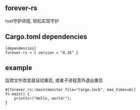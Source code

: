 ## forever-rs
rust守护进程, 轻松实现守护
## Cargo.toml dependencies
```
[dependencies]
forever-rs = { version = "0.16" }
```

## example 
监控文件改变就自动重启, 或者子进程意外退出重启
```
#[forever_rs::main(monitor_file="Cargo.lock", max_times=6)]
fn main() {
    println!("Hello, world!");
}
```
